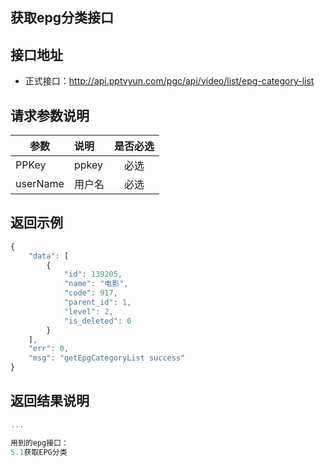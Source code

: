 获取epg分类接口
----------

接口地址
----------
  * 正式接口：http://api.pptvyun.com/pgc/api/video/list/epg-category-list

请求参数说明
----------
|  参数         |说明          |是否必选|
| ------------- |:-------------|:-----:|
| PPKey      | ppkey |必选|
| userName      | 用户名 |必选    |
返回示例
----------
```javascript
{
    "data": [
        {
            "id": 139205,
            "name": "电影",
            "code": 917,
            "parent_id": 1,
            "level": 2,
            "is_deleted": 0
        }
    ],
    "err": 0,
    "msg": "getEpgCategoryList success"
}
```

返回结果说明
----------
```javascript
...

用到的epg接口：
5.1获取EPG分类
```